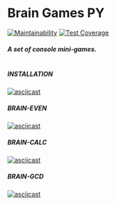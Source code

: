 # Brain Games PY

[![Maintainability](https://api.codeclimate.com/v1/badges/ae3e7f212ad6132143ad/maintainability)](https://codeclimate.com/github/Uladzislau97/python-project-lvl1/maintainability) [![Test Coverage](https://api.codeclimate.com/v1/badges/ae3e7f212ad6132143ad/test_coverage)](https://codeclimate.com/github/Uladzislau97/python-project-lvl1/test_coverage)

##### A set of console mini-games.
#
##### INSTALLATION
[![asciicast](https://asciinema.org/a/xq3prz8YOECzIHTgZzrixvW0y.svg)](https://asciinema.org/a/xq3prz8YOECzIHTgZzrixvW0y)
##### BRAIN-EVEN
[![asciicast](https://asciinema.org/a/frhE8ZbjJ7flvtrrMLV88mUub.svg)](https://asciinema.org/a/frhE8ZbjJ7flvtrrMLV88mUub)
##### BRAIN-CALC
[![asciicast](https://asciinema.org/a/gYuQyqsZaATuFemEYl9kKSrTr.svg)](https://asciinema.org/a/gYuQyqsZaATuFemEYl9kKSrTr)
##### BRAIN-GCD
[![asciicast](https://asciinema.org/a/nkJlhxHofmjpjOX2WkQyQkuuk.svg)](https://asciinema.org/a/nkJlhxHofmjpjOX2WkQyQkuuk)
